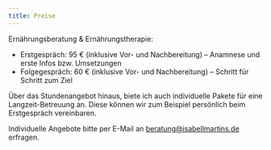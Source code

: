 ```yaml
---
title: Preise
---
```

Ernährungsberatung & Ernährungstherapie: 

* Erstgespräch: 95 € (inklusive Vor- und Nachbereitung) – Anamnese und erste Infos bzw. Umsetzungen
* Folgegespräch: 60 € (inklusive Vor- und Nachbereitung) – Schritt für Schritt zum Ziel

Über das Stundenangebot hinaus, biete ich auch individuelle Pakete für eine Langzeit-Betreuung an. Diese können wir zum Beispiel persönlich beim Erstgespräch vereinbaren.

Individuelle Angebote bitte per E-Mail an [beratung@isabellmartins.de](mailto:beratung@isabellmartins.de) erfragen.